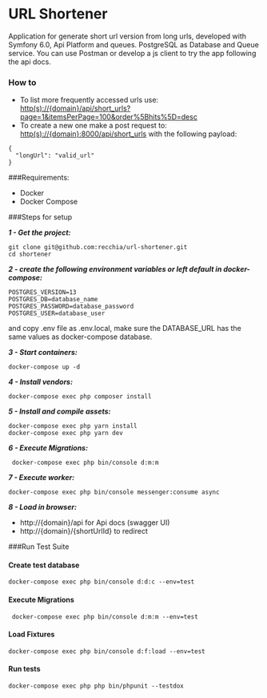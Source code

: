 # URL Shortener
Application for generate short url version from long urls, developed with Symfony 6.0, Api Platform and queues. 
PostgreSQL as Database and Queue service. You can use Postman or develop a js client to try the app following the api docs.

### How to
* To list more frequently accessed urls use: [http(s)://{domain}/api/short_urls?page=1&itemsPerPage=100&order%5Bhits%5D=desc](http(s)://{domain}/api/short_urls?page=1&itemsPerPage=100&order%5Bhits%5D=desc)
* To create a new one make a post request to: [http(s)://{domain}:8000/api/short_urls](http(s)://{domain}:8000/api/short_urls) with the following payload:
```{json}
{
  "longUrl": "valid_url"
}
```
###Requirements:

* Docker
* Docker Compose

###Steps for setup

***1 - Get the project:***
```{bash}
git clone git@github.com:recchia/url-shortener.git
cd shortener
```

***2 - create the following environment variables or left default in docker-compose:***

```{bash}
POSTGRES_VERSION=13
POSTGRES_DB=database_name
POSTGRES_PASSWORD=database_password
POSTGRES_USER=database_user
```

and copy .env file as .env.local, make sure the DATABASE_URL has the same values as docker-compose database.

***3 - Start containers:***
```{bash}
docker-compose up -d
```

***4 - Install vendors:***
```{bash}
docker-compose exec php composer install
```

***5 - Install and compile assets:***
```{bash}
docker-compose exec php yarn install
docker-compose exec php yarn dev
```

***6 - Execute Migrations:***
```{bash}
 docker-compose exec php bin/console d:m:m
```

***7 - Execute worker:***
```{bash}
docker-compose exec php bin/console messenger:consume async
```

***8 - Load in browser:***

* http://{domain}/api for Api docs (swagger UI)
* http://{domain}/{shortUrlId} to redirect

###Run Test Suite
#### Create test database
```{bash}
docker-compose exec php bin/console d:d:c --env=test
```
#### Execute Migrations
```{bash}
 docker-compose exec php bin/console d:m:m --env=test
```
#### Load Fixtures
```{bash}
docker-compose exec php bin/console d:f:load --env=test
```
#### Run tests
```{bash}
docker-compose exec php php bin/phpunit --testdox
```
